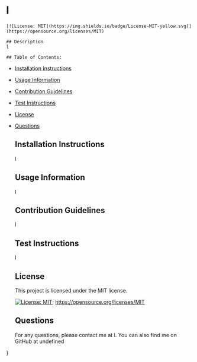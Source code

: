 # l
    
    [![License: MIT](https://img.shields.io/badge/License-MIT-yellow.svg)](https://opensource.org/licenses/MIT)
    
    ## Description
    l
    
    ## Table of Contents:
  - [Installation Instructions](#Installation-Instructions)
  - [Usage Information](#Usage-Information)
  - [Contribution Guidelines](#Contribution-Guidelines)
  - [Test Instructions](#Test-Instructions)
  - [License](#License)
  - [Questions](#Questions)
    
    ## Installation Instructions
    l

    ## Usage Information
    l

    ## Contribution Guidelines
    l

    ## Test Instructions
    l

    ## License
    
    This project is licensed under the MIT license.
    
    [![License: MIT](https://img.shields.io/badge/License-MIT-yellow.svg)](https://opensource.org/licenses/MIT);
    https://opensource.org/licenses/MIT
    
    ## Questions
    For any questions, please contact me at l. You can also find me on GitHub at undefined

}